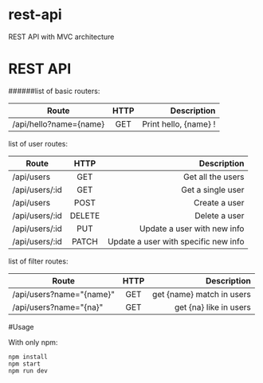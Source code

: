 # rest-api
REST API with MVC architecture

# REST API
######list of basic routers:

| Route                  | HTTP           | Description          |
| ---------------------- |:--------------:| --------------------:|
| /api/hello?name={name} | GET            | Print hello, {name} !|

list of user routes:

| Route            | HTTP     | Description                           |
| ---------------- |:--------:| -------------------------------------:|
| /api/users       | GET      | Get all the users                     |
| /api/users/:id   | GET      | Get a single user                     |
| /api/users       | POST     | Create a user                         |
| /api/users/:id   | DELETE   | Delete a user                         |
| /api/users/:id   | PUT      | Update a user with new info           |
| /api/users/:id   | PATCH    | Update a user with specific new info  |

list of filter routes:

| Route                    | HTTP           | Description                |
| ------------------------ |:--------------:| --------------------------:|
| /api/users?name="{name}" | GET            | get {name} match in users  |
| /api/users?name="{na}"   | GET             | get {na} like in users    |

#Usage

With only npm:
```
npm install
npm start
npm run dev
```
